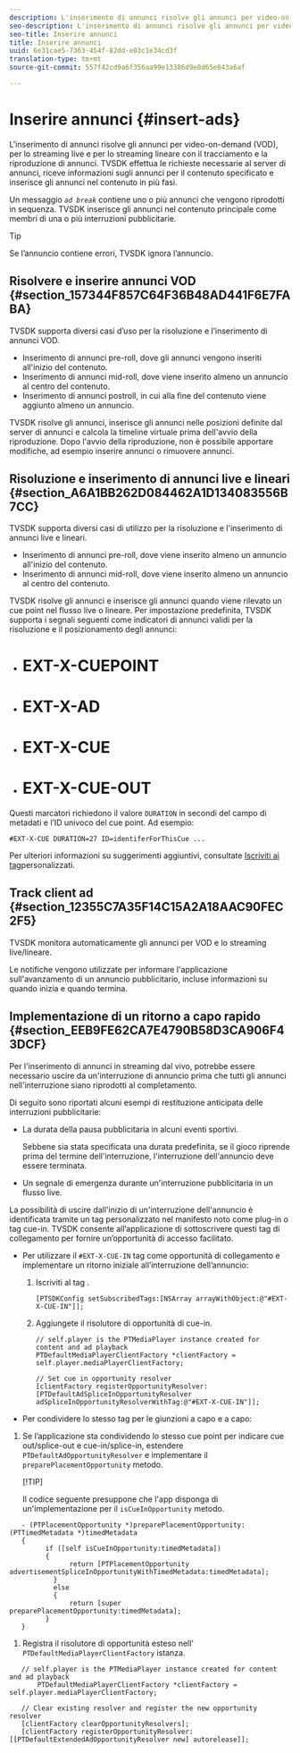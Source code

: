 ```yaml
---
description: L'inserimento di annunci risolve gli annunci per video-on-demand (VOD), per lo streaming live e per lo streaming lineare con il tracciamento e la riproduzione di annunci. TVSDK effettua le richieste necessarie al server di annunci, riceve informazioni sugli annunci per il contenuto specificato e inserisce gli annunci nel contenuto in più fasi.
seo-description: L'inserimento di annunci risolve gli annunci per video-on-demand (VOD), per lo streaming live e per lo streaming lineare con il tracciamento e la riproduzione di annunci. TVSDK effettua le richieste necessarie al server di annunci, riceve informazioni sugli annunci per il contenuto specificato e inserisce gli annunci nel contenuto in più fasi.
seo-title: Inserire annunci
title: Inserire annunci
uuid: 6e31cae5-7363-454f-82dd-e03c1e34cd3f
translation-type: tm+mt
source-git-commit: 557f42cd9a6f356aa99e13386d9e8d65e043a6af

---
```



# Inserire annunci {#insert-ads}

L&#39;inserimento di annunci risolve gli annunci per video-on-demand (VOD), per lo streaming live e per lo streaming lineare con il tracciamento e la riproduzione di annunci. TVSDK effettua le richieste necessarie al server di annunci, riceve informazioni sugli annunci per il contenuto specificato e inserisce gli annunci nel contenuto in più fasi.

Un messaggio *`ad break`* contiene uno o più annunci che vengono riprodotti in sequenza. TVSDK inserisce gli annunci nel contenuto principale come membri di una o più interruzioni pubblicitarie.

>[!TIP]
>
>Se l’annuncio contiene errori, TVSDK ignora l’annuncio.

## Risolvere e inserire annunci VOD {#section_157344F857C64F36B48AD441F6E7FABA}

TVSDK supporta diversi casi d’uso per la risoluzione e l’inserimento di annunci VOD.

* Inserimento di annunci pre-roll, dove gli annunci vengono inseriti all&#39;inizio del contenuto.
* Inserimento di annunci mid-roll, dove viene inserito almeno un annuncio al centro del contenuto.
* Inserimento di annunci postroll, in cui alla fine del contenuto viene aggiunto almeno un annuncio.

TVSDK risolve gli annunci, inserisce gli annunci nelle posizioni definite dal server di annunci e calcola la timeline virtuale prima dell&#39;avvio della riproduzione. Dopo l&#39;avvio della riproduzione, non è possibile apportare modifiche, ad esempio inserire annunci o rimuovere annunci.

## Risoluzione e inserimento di annunci live e lineari {#section_A6A1BB262D084462A1D134083556B7CC}

TVSDK supporta diversi casi di utilizzo per la risoluzione e l&#39;inserimento di annunci live e lineari.

* Inserimento di annunci pre-roll, dove viene inserito almeno un annuncio all&#39;inizio del contenuto.
* Inserimento di annunci mid-roll, dove viene inserito almeno un annuncio al centro del contenuto.

TVSDK risolve gli annunci e inserisce gli annunci quando viene rilevato un cue point nel flusso live o lineare. Per impostazione predefinita, TVSDK supporta i segnali seguenti come indicatori di annunci validi per la risoluzione e il posizionamento degli annunci:

* # EXT-X-CUEPOINT
* # EXT-X-AD
* # EXT-X-CUE
* # EXT-X-CUE-OUT

Questi marcatori richiedono il valore `DURATION` in secondi del campo di metadati e l’ID univoco del cue point. Ad esempio:

```
#EXT-X-CUE DURATION=27 ID=identiferForThisCue ... 
```

Per ulteriori informazioni su suggerimenti aggiuntivi, consultate [Iscriviti ai tag](../../tvsdk-3x-ios-prog/ios-3x-advertising/ios-3x-custom-tags-configure/ios-3x-custom-tags-subscribe.md)personalizzati.

## Track client ad {#section_12355C7A35F14C15A2A18AAC90FEC2F5}

TVSDK monitora automaticamente gli annunci per VOD e lo streaming live/lineare.

Le notifiche vengono utilizzate per informare l&#39;applicazione sull&#39;avanzamento di un annuncio pubblicitario, incluse informazioni su quando inizia e quando termina.

## Implementazione di un ritorno a capo rapido {#section_EEB9FE62CA7E4790B58D3CA906F43DCF}

Per l&#39;inserimento di annunci in streaming dal vivo, potrebbe essere necessario uscire da un&#39;interruzione di annuncio prima che tutti gli annunci nell&#39;interruzione siano riprodotti al completamento.

Di seguito sono riportati alcuni esempi di restituzione anticipata delle interruzioni pubblicitarie:

* La durata della pausa pubblicitaria in alcuni eventi sportivi.

   Sebbene sia stata specificata una durata predefinita, se il gioco riprende prima del termine dell&#39;interruzione, l&#39;interruzione dell&#39;annuncio deve essere terminata.
* Un segnale di emergenza durante un&#39;interruzione pubblicitaria in un flusso live.

La possibilità di uscire dall&#39;inizio di un&#39;interruzione dell&#39;annuncio è identificata tramite un tag personalizzato nel manifesto noto come plug-in o tag cue-in. TVSDK consente all’applicazione di sottoscrivere questi tag di collegamento per fornire un’opportunità di accesso facilitato.

* Per utilizzare il `#EXT-X-CUE-IN` tag come opportunità di collegamento e implementare un ritorno iniziale all’interruzione dell’annuncio:

   1. Iscriviti al tag .

      ```
      [PTSDKConfig setSubscribedTags:[NSArray arrayWithObject:@"#EXT-X-CUE-IN"]];
      ```

   1. Aggiungete il risolutore di opportunità di cue-in.

      ```
      // self.player is the PTMediaPlayer instance created for content and ad playback 
      PTDefaultMediaPlayerClientFactory *clientFactory = self.player.mediaPlayerClientFactory; 
      
      // Set cue in opportunity resolver 
      [clientFactory registerOpportunityResolver:[PTDefaultAdSpliceInOpportunityResolver adSpliceInOpportunityResolverWithTag:@"#EXT-X-CUE-IN"]];
      ```

* Per condividere lo stesso tag per le giunzioni a capo e a capo:

1. Se l’applicazione sta condividendo lo stesso cue point per indicare cue out/splice-out e cue-in/splice-in, estendere `PTDefaultAdOpportunityResolver` e implementare il `preparePlacementOpportunity` metodo.

   [!TIP]

   Il codice seguente presuppone che l&#39;app disponga di un&#39;implementazione per il `isCueInOpportunity` metodo.

```
   - (PTPlacementOpportunity *)preparePlacementOpportunity:(PTTimedMetadata *)timedMetadata 
   { 
         if ([self isCueInOpportunity:timedMetadata]) 
         { 
               return [PTPlacementOpportunity advertisementSpliceInOpportunityWithTimedMetadata:timedMetadata]; 
           } 
           else 
           { 
               return [super preparePlacementOpportunity:timedMetadata]; 
         } 
   }
```

1. Registra il risolutore di opportunità esteso nell&#39; `PTDefaultMediaPlayerClientFactory` istanza.

```
   // self.player is the PTMediaPlayer instance created for content and ad playback 
       PTDefaultMediaPlayerClientFactory *clientFactory = self.player.mediaPlayerClientFactory; 
             
   // Clear existing resolver and register the new opportunity resolver 
   [clientFactory clearOpportunityResolvers]; 
   [clientFactory registerOpportunityResolver:[[PTDefaultExtendedAdOpportunityResolver new] autorelease]];
```
